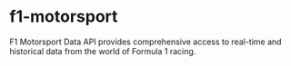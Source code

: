 # f1-motorsport
F1 Motorsport Data API provides comprehensive access to real-time and historical data from the world of Formula 1 racing.
